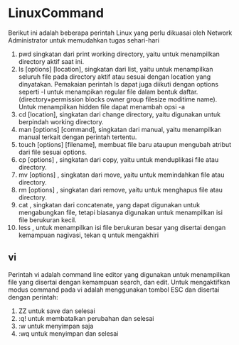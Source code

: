# LinuxCommand
Berikut ini adalah beberapa perintah Linux yang perlu dikuasai oleh Network Administrator untuk memudahkan tugas sehari-hari
1. pwd singkatan dari print working directory, yaitu untuk menampilkan directory aktif saat ini.
2. ls [options] [location], singkatan dari list, yaitu untuk menampilkan seluruh file pada directory aktif atau sesuai dengan location yang dinyatakan. Pemakaian perintah ls dapat juga diikuti dengan options seperti -l untuk menampikan regular file dalam bentuk daftar. (directory+permission blocks owner group filesize moditime name). Untuk menampilkan hidden file dapat menambah opsi -a
3. cd [location], singkatan dari change directory, yaitu digunakan untuk berpindah working directory.
4. man [options] [command], singkatan dari manual, yaitu menampilkan manual terkait dengan perintah tertentu.
5. touch [options] [filename], membuat file baru ataupun mengubah atribut dari file sesuai options.
6. cp [options] <source> <target>, singkatan dari copy, yaitu untuk menduplikasi file atau directory.
7. mv [options] <source> <target>, singkatan dari move, yaitu untuk memindahkan file atau directory.
8. rm [options] <target>, singkatan dari remove, yaitu untuk menghapus file atau directory.
9. cat <file>, singkatan dari concatenate, yang dapat digunakan untuk mengabungkan file, tetapi biasanya digunakan untuk menampilkan isi file berukuran kecil.
10. less <file>, untuk menampilkan isi file berukuran besar yang disertai dengan kemampuan nagivasi, tekan q untuk mengakhiri

## vi <file>
Perintah vi adalah command line editor yang digunakan untuk menampilkan file yang disertai dengan kemampuan search, dan edit. Untuk mengaktifkan modus command pada vi adalah menggunakan tombol ESC dan disertai dengan perintah:
1. ZZ untuk save dan selesai
2. :q! untuk membatalkan perubahan dan selesai
3. :w untuk menyimpan saja
4. :wq untuk menyimpan dan selesai
